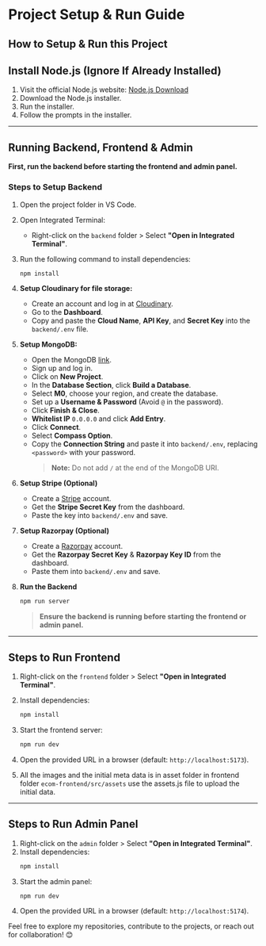 # Project Setup & Run Guide

## How to Setup & Run this Project

## Install Node.js (Ignore If Already Installed)
1. Visit the official Node.js website: [Node.js Download](https://nodejs.org/en/download/)
2. Download the Node.js installer.
3. Run the installer.
4. Follow the prompts in the installer.

---

## Running Backend, Frontend & Admin
**First, run the backend before starting the frontend and admin panel.**

### Steps to Setup Backend
1. Open the project folder in VS Code.
2. Open Integrated Terminal:
   - Right-click on the `backend` folder > Select **"Open in Integrated Terminal"**.
3. Run the following command to install dependencies:
   ```sh
   npm install
   ```
4. **Setup Cloudinary for file storage:**
   - Create an account and log in at [Cloudinary](https://cloudinary.com/).
   - Go to the **Dashboard**.
   - Copy and paste the **Cloud Name**, **API Key**, and **Secret Key** into the `backend/.env` file.

5. **Setup MongoDB:**
   - Open the MongoDB [link](#).
   - Sign up and log in.
   - Click on **New Project**.
   - In the **Database Section**, click **Build a Database**.
   - Select **M0**, choose your region, and create the database.
   - Set up a **Username & Password** (Avoid `@` in the password).
   - Click **Finish & Close**.
   - **Whitelist IP** `0.0.0.0` and click **Add Entry**.
   - Click **Connect**.
   - Select **Compass Option**.
   - Copy the **Connection String** and paste it into `backend/.env`, replacing `<password>` with your password.
     > **Note:** Do not add `/` at the end of the MongoDB URI.

6. **Setup Stripe (Optional)**
   - Create a [Stripe](https://stripe.com/) account.
   - Get the **Stripe Secret Key** from the dashboard.
   - Paste the key into `backend/.env` and save.

7. **Setup Razorpay (Optional)**
   - Create a [Razorpay](https://razorpay.com/) account.
   - Get the **Razorpay Secret Key** & **Razorpay Key ID** from the dashboard.
   - Paste them into `backend/.env` and save.

8. **Run the Backend**
   ```sh
   npm run server
   ```
   > **Ensure the backend is running before starting the frontend or admin panel.**

---

## Steps to Run Frontend
1. Right-click on the `frontend` folder > Select **"Open in Integrated Terminal"**.
2. Install dependencies:
   ```sh
   npm install
   ```
3. Start the frontend server:
   ```sh
   npm run dev
   ```
4. Open the provided URL in a browser (default: `http://localhost:5173`).

5. All the images and the initial meta data is in asset folder in frontend folder `ecom-frontend/src/assets` use the assets.js file to upload the initial data.

---

## Steps to Run Admin Panel
1. Right-click on the `admin` folder > Select **"Open in Integrated Terminal"**.
2. Install dependencies:
   ```sh
   npm install
   ```
3. Start the admin panel:
   ```sh
   npm run dev
   ```
4. Open the provided URL in a browser (default: `http://localhost:5174`).

Feel free to explore my repositories, contribute to the projects, or reach out for collaboration! 😊

